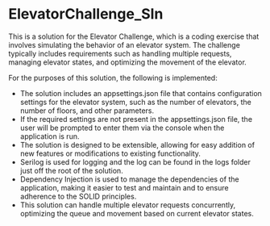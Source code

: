 # ElevatorChallenge_Sln

This is a solution for the Elevator Challenge, which is a coding exercise that involves simulating the behavior of an elevator system. 
The challenge typically includes requirements such as handling multiple requests, managing elevator states, and optimizing the movement of the elevator.

For the purposes of this solution, the following is implemented:
- The solution includes an appsettings.json file that contains configuration settings for the elevator system, such as the number of elevators, the number of floors, and other parameters.
- If the required settings are not present in the appsettings.json file, the user will be prompted to enter them via the console when the application is run.
- The solution is designed to be extensible, allowing for easy addition of new features or modifications to existing functionality.
- Serilog is used for logging and the log can be found in the logs folder just off the root of the solution.
- Dependency Injection is used to manage the dependencies of the application, making it easier to test and maintain and to ensure adherence to the SOLID principles.
- This solution can handle multiple elevator requests concurrently, optimizing the queue and movement based on current elevator states.
